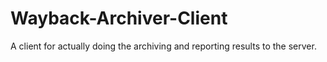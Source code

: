 # Wayback-Archiver-Client
A client for actually doing the archiving and reporting results to the server.
